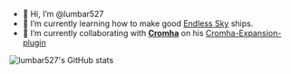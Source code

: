 - 👋 Hi, I’m @lumbar527
- 🌱 I’m currently learning how to make good [Endless Sky](https://github.com/endless-sky/endless-sky) ships.
- 💞️ I’m currently collaborating with [**Cromha**](https://github.com/OcelotWalrus) on his [Cromha-Expansion-plugin](https://github.com/OcelotWalrus/Cromha-Expansion-plugin)

![lumbar527's GitHub stats](https://github-readme-stats.vercel.app/api?username=lumbar527&show_icons=true&theme=dark)
<!---
Thanks to https://github.com/anuraghazra/github-readme-stats, I can display my GitHub stats--->
